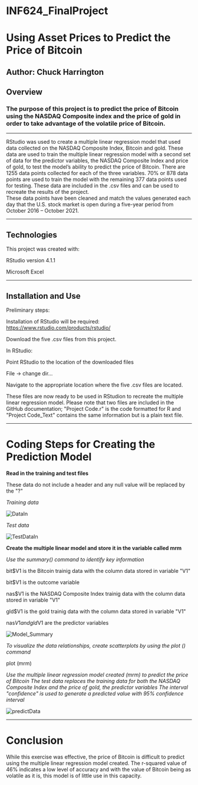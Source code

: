 # INF624_FinalProject #
# Using Asset Prices to Predict the Price of Bitcoin #

Author: Chuck Harrington
-------------------------------------------------------
## Overview ##

### The purpose of this project is to predict the price of Bitcoin using the NASDAQ Composite index and the price of gold in order to take advantage of the volatile price of Bitcoin. ###
-------------------------------------------------------

RStudio was used to create a multiple linear regression model that used data collected on the NASDAQ Composite Index, Bitcoin and gold.  These data are used to train the multiple linear regression model with a second set of data for the predictor variables, the NASDAQ Composite Index and price of gold, to test the model’s ability to predict the price of Bitcoin.  There are 1255 data points collected for each of the three variables.  70% or 878 data points are used to train the model with the remaining 377 data points used for testing.  These data are included in the .csv files and can be used to recreate the results of the project.   
These data points have been cleaned and match the values generated each day that the U.S. stock market is open during a five-year period from October 2016 – October 2021. 

-------------------------------------------------------
## Technologies ##

This project was created with: 

RStudio version 4.1.1

Microsoft Excel

-------------------------------------------------------
## Installation and Use ##

Preliminary steps:

Installation of RStudio will be required:  https://www.rstudio.com/products/rstudio/ 

Download the five .csv files from this project.

In RStudio:

Point RStudio to the location of the downloaded files 

 File -> change dir…

 Navigate to the appropriate location where the five .csv files are located.

These files are now ready to be used in RStudion to recreate the multiple linear regression model.  Please note that two files are included in the GitHub documentation; "Project Code.r" is the code formatted for R and "Project Code_Text" contains the same information but is a plain text file.

-------------------------------------------------------
# Coding Steps for Creating the Prediction Model #

**Read in the training and test files**

These data do not include a header and any null value will be replaced by the "?"

*Training data*

![DataIn](https://user-images.githubusercontent.com/95941708/145654209-d63be5d7-dda5-44e6-95a0-69b16ef2fe1d.PNG)


*Test data*

![TestDataIn](https://user-images.githubusercontent.com/95941708/145654247-56fd987e-c838-46a8-8459-130378a7bdac.PNG)

**Create the multiple linear model and store it in the variable called mrm**

*Use the summary() command to identify key information*

bit$V1 is the Bitcoin trainig data with the column data stored in variable "V1"

bit$V1 is the outcome variable

nas$V1 is the NASDAQ Composite Index trainig data with the column data stored in variable "V1"

gld$V1 is the gold trainig data with the column data stored in variable "V1"

nas$V1 and gld$V1 are the predictor variables

![Model_Summary](https://user-images.githubusercontent.com/95941708/145654306-1bb8bcdb-32ac-460c-8566-d79d43c469ab.PNG)

*To visualize the data relationships, create scatterplots by using the plot () command*

plot (mrm)

*Use the multiple linear regression model created (mrm) to predict the price of Bitcoin
The test data replaces the training data for both the NASDAQ Composite Index and the price of gold, the predictor variables
The interval "confidence" is used to generate a predicted value with 95% confidence interval*

![predictData](https://user-images.githubusercontent.com/95941708/145654389-82e9590e-9038-4b69-a57e-81900ae23645.PNG)

-------------------------------------------------------
# Conclusion #

While this exercise was effective, the price of Bitcoin is difficult to predict using the multiple linear regression model created.  The r-squared value of 46% indicates a low level of accuracy and with the value of Bitcoin being as volatile as it is, this model is of little use in this capacity.  
